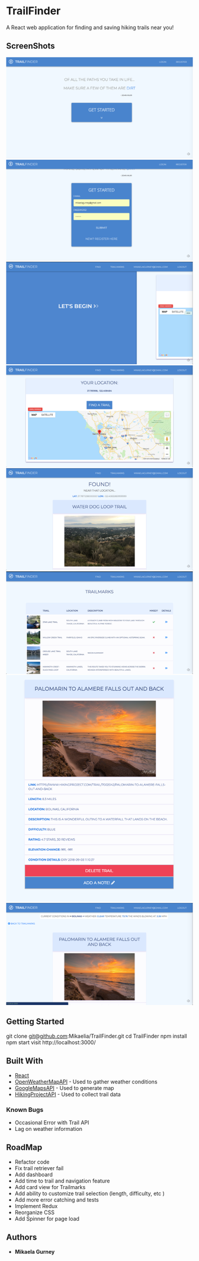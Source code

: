 # TrailFinder

A React web application for finding and saving hiking trails near you!

## ScreenShots

![Login1](public/screenshots/login1.png?raw=true "login1")
![Login2](public/screenshots/login2.png?raw=true "login2")
![Welcome](public/screenshots/Welcome.png?raw=true "Welcome")
![Trail Map](/public/screenshots/Map.png?raw=true "Map")
![Found Trail](/public/screenshots/Found.png?raw=true "Found Trail")
![Trailmarks](/public/screenshots/TrailMarks.png?raw=true "Trailmarks")
![Trail Detail Page](/public/screenshots/TrailDetails.png?raw=true "Trail Detail Page")
![Weather](/public/screenshots/DetailsWeather.png?raw=true "Weather")


## Getting Started

git clone git@github.com:Mikaelia/TrailFinder.git
cd TrailFinder
npm install
npm start
visit http://localhost:3000/

## Built With

* [React](https://reactjs.org/docs)
* [OpenWeatherMapAPI](https://openweathermap.org/api) - Used to gather weather conditions
* [GoogleMapsAPI]() - Used to generate map
* [HikingProjectAPI](https://www.hikingproject.com/data) - Used to collect trail data

### Known Bugs

- Occasional Error with Trail API
- Lag on weather information

## RoadMap
- Refactor code
- Fix trail retriever fail
- Add dashboard
- Add time to trail and navigation feature
- Add card view for Trailmarks
- Add ability to customize trail selection (length, difficulty, etc )
- Add more error catching and tests
- Implement Redux
- Reorganize CSS
- Add Spinner for page load

## Authors

* **Mikaela Gurney**

